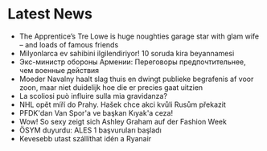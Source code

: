 # Latest News
-  The Apprentice’s Tre Lowe is huge noughties garage star with glam wife – and loads of famous friends
-  Milyonlarca ev sahibini ilgilendiriyor! 10 soruda kira beyannamesi
-  Экс-министр обороны Армении: Переговоры предпочтительнее, чем военные действия
-  Moeder Navalny haalt slag thuis en dwingt publieke begrafenis af voor zoon, maar niet duidelijk hoe die er precies gaat uitzien
-  La scoliosi può influire sulla mia gravidanza?
-  NHL opět míří do Prahy. Hašek chce akci kvůli Rusům překazit
-  PFDK'dan Van Spor'a ve başkan Kıyak'a ceza!
-  Wow! So sexy zeigt sich Ashley Graham auf der Fashion Week
-  ÖSYM duyurdu: ALES 1 başvuruları başladı
-  Kevesebb utast szállíthat idén a Ryanair
